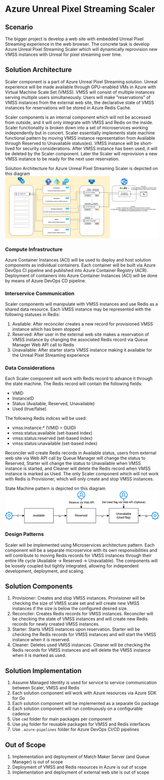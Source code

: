 # Azure Unreal Pixel Streaming Scaler

## Scenario

The bigger project is develop a web site with embedded Unreal Pixel Streaming experience in the web browser. The concrete task is develop Azure Unreal Pixel Streaming Scaler which will dynamically reprovision new VMSS instances with Unreal for pixel streaming over time.

## Solution Architecture

Scaler component is a part of Azure Unreal Pixel Streaming solution. Unreal experience will be made available through GPU-enabled VMs in Azure with Virtual Machine Scale Set (VMSS). VMSS will consist of multiple instances serving multiple users simultaneously. Users will make "reservations" of VMSS instances from the external web site, the declarative state of VMSS instances for reservations will be stored in Azure Redis Cache.

Scaler components is an internal component which will not be accessed from outside, and it will only integrate with VMSS and Redis on the inside. Scaler functionality is broken down into a set of microservices working independently but in concert. Scaler essentially implements state machine functional pattern by moving VMSS instance representation from Available through Reserved to Unavailable status(es). VMSS instance will be short-lived for security considerations. After VMSS instance has been used, it will be deleted by the Scaler component. Later the Scaler will reprovision a new VMSS instance to be ready for the next user reservation.

Solution Architecture for Azure Unreal Pixel Streaming Scaler is depicted on this diagram ![Scaler logical architecture](../docs/images/scaler_logical_architecture.png "Scaler logical architecture")

### Compute Infrastructure

Azure Container Instances (ACI) will be used to deploy and host solution components as individual containers. Each container will be built via Azure DevOps CI pipeline and published into Azure Container Registry (ACR). Deployment of containers into Azure Container Instances (ACI) will be done by means of Azure DevOps CD pipeline. 

### Interservice Communication

Scaler components will manipulate with VMSS instances and use Redis as a shared data resource. Each VMSS instance may be represented with the following statuses in Redis:

1. Available: After reconciler creates a new record for provisioned VMSS instance which has been stopped
2. Reserved: After user in the external web site makes a reservation of VMSS instance by changing the associated Redis record via Queue Manager Web API call to Redis
3. Unavailable: After starter starts VMSS instance making it available for the Unreal Pixel Streaming experience

### Data Considerations

Each Scaler component will work with Redis record to advance it through the state machine. The Redis record will contain the following fields:
- VMID
- InstanceID
- Status (Available, Reserved, Unavailable)
- Used (true/false)

The following Redis indices will be used:
- vmss:instance:* (VMID = GUID)
- vmss:status:available (set-based index)
- vmss:status:reserved (set-based index)
- vmss:status:unavailable (set-based index)

Reconciler will create Redis records in Available status, users from external web site via Web API call by Queue Manager will change the status to Reserved, Starter will change the status to Unavailable when VMSS instance is started, and Cleaner will delete the Redis record when VMSS instance is marked as Used. The only Scaler component which will not work with Redis is Provisioner, which will only create and stop VMSS instances.  

State Machine pattern is depicted on this diagram ![Scaler logical architecture](../docs/images/scaler_state_machine_pattern.png "State Machine pattern")

### Design Patterns

Scaler will be implemented using Microservices architecture pattern. Each component will be a separate microservice with its own responsibilities and will contribute to moving Redis records for VMSS instances through their entire life cycle (Available -> Reserved -> Unavailable). The components will be loosely coupled but tightly integrated, allowing for independent development, deployment, and scaling.

## Solution Components

1. Provisioner: Creates and stop VMSS instances. Provisioner will be checking the size of VMSS scale set and will create new VMSS instances if the size is below the configured desired size.
2. Reconciler: Creates Redis records for VMSS instances. Reconciler will be checking the state of VMSS instances and will create new Redis records for newly created VMSS instances.
3. Starter: Starts VMSS instances upon reservation. Starter will be checking the Redis records for VMSS instances and will start the VMSS instance when it is reserved.  
4. Cleaner: Deletes used VMSS instances. Cleaner will be checking the Redis records for VMSS instances and will delete the VMSS instance when it is marked as used.

## Solution Implementation

1. Assume Managed Identity is used for service to service communication between Scaler, VMSS and Redis
2. Each solution component will work with Azure resources via Azure SDK for Go
3. Each solution component will be implemented as a separate Go package
4. Each solution component will run continuously on a configurable cadence
5. Use `cmd` folder for main packages per component
6. Use `pkg` folder for reusable packages for VMSS and Redis interfaces
7. Use `.azure-pipelines` folder for Azure DevOps CI/CD pipelines

## Out of Scope

1. Implementation and deployment of Match Maker Server (and Queue Manager) is out of scope
2. Deployment of VMSS and Redis resources in Azure is out of scope
3. Implementation and deployment of external web site is out of scope
